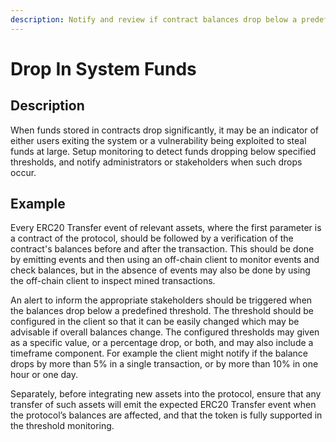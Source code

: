 ```yaml
---
description: Notify and review if contract balances drop below a predefined threshold.
---
```


# Drop In System Funds

## Description

When funds stored in contracts drop significantly, it may be an indicator of either users exiting the system or a vulnerability being exploited to steal funds at large. Setup monitoring to detect funds dropping below specified thresholds, and notify administrators or stakeholders when such drops occur.

## Example

Every ERC20 Transfer event of relevant assets, where the first parameter is a contract of the protocol, should be followed by a verification of the contract's balances before and after the transaction. This should be done by emitting events and then using an off-chain client to monitor events and check balances, but in the absence of events may also be done by using the off-chain client to inspect mined transactions.

An alert to inform the appropriate stakeholders should be triggered when the balances drop below a predefined threshold. The threshold should be configured in the client so that it can be easily changed which may be advisable if overall balances change. The configured thresholds may given as a specific value, or a percentage drop, or both, and may also include a timeframe component. For example the client might notify if the balance drops by more than 5% in a single transaction, or by more than 10% in one hour or one day.

Separately, before integrating new assets into the protocol, ensure that any transfer of such assets will emit the expected ERC20 Transfer event when the protocol’s balances are affected, and that the token is fully supported in the threshold monitoring.

